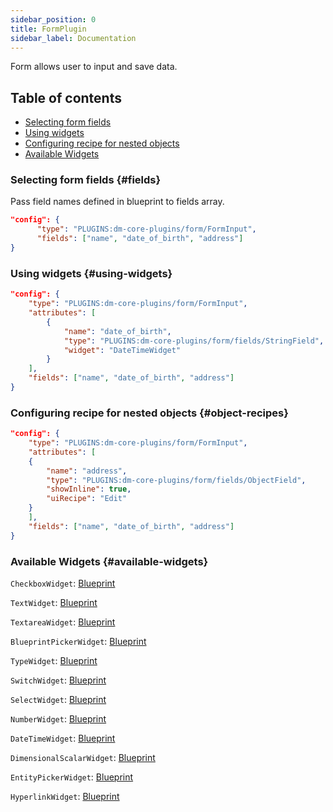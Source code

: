 ```yaml
---
sidebar_position: 0
title: FormPlugin
sidebar_label: Documentation
---
```


Form allows user to input and save data.

## Table of contents
- [Selecting form fields](#fields)
- [Using widgets](#using-widgets)
- [Configuring recipe for nested objects](#object-recipes)
- [Available Widgets](#available-widgets)


### Selecting form fields \{#fields}
Pass field names defined in blueprint to fields array.
```json {3}
"config": {
      "type": "PLUGINS:dm-core-plugins/form/FormInput",
      "fields": ["name", "date_of_birth", "address"]
}
```

### Using widgets \{#using-widgets}
```json {7}
"config": {
    "type": "PLUGINS:dm-core-plugins/form/FormInput",
    "attributes": [
        {
            "name": "date_of_birth",
            "type": "PLUGINS:dm-core-plugins/form/fields/StringField",
            "widget": "DateTimeWidget"
        }
    ],
    "fields": ["name", "date_of_birth", "address"]
}
```

### Configuring recipe for nested objects \{#object-recipes}
```json {8}
"config": {
    "type": "PLUGINS:dm-core-plugins/form/FormInput",
    "attributes": [
    {
        "name": "address",
        "type": "PLUGINS:dm-core-plugins/form/fields/ObjectField",
        "showInline": true,
        "uiRecipe": "Edit"
    }
    ],
    "fields": ["name", "date_of_birth", "address"]
}
```


### Available Widgets \{#available-widgets}
`CheckboxWidget`: [Blueprint](./Blueprints.md#CheckboxWidget)

`TextWidget`: [Blueprint](./Blueprints.md#TextWidget)

`TextareaWidget`: [Blueprint](./Blueprints.md#TextareaWidget)

`BlueprintPickerWidget`: [Blueprint](./Blueprints.md#BlueprintPickerWidget)

`TypeWidget`: [Blueprint](./Blueprints.md#TypeWidget)

`SwitchWidget`: [Blueprint](./Blueprints.md#SwitchWidget)

`SelectWidget`: [Blueprint](./Blueprints.md#SelectWidget)

`NumberWidget`: [Blueprint](./Blueprints.md#NumberWidget)

`DateTimeWidget`: [Blueprint](./Blueprints.md#DateTimeWidget)

`DimensionalScalarWidget`: [Blueprint](./Blueprints.md#DimensionalScalarWidget)

`EntityPickerWidget`: [Blueprint](./Blueprints.md#EntityPickerWidget)

`HyperlinkWidget`: [Blueprint](./Blueprints.md#HyperlinkWidget)